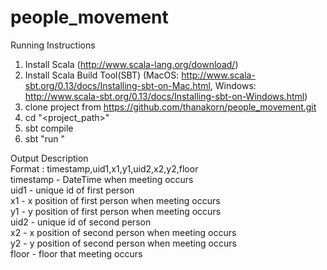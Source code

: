 # people_movement

Running Instructions<br />
1. Install Scala (http://www.scala-lang.org/download/)<br />
2. Install Scala Build Tool(SBT) (MacOS: http://www.scala-sbt.org/0.13/docs/Installing-sbt-on-Mac.html, Windows: http://www.scala-sbt.org/0.13/docs/Installing-sbt-on-Windows.html)<br />
3. clone project from https://github.com/thanakorn/people_movement.git<br />
4. cd "<project_path>"<br />
5. sbt compile<br />
6. sbt "run <UID1> <UID2>"<br />

Output Description<br />
Format : timestamp,uid1,x1,y1,uid2,x2,y2,floor<br />
timestamp - DateTime when meeting occurs<br />
uid1 - unique id of first person<br />
x1 - x position of first person when meeting occurs<br />
y1 - y position of first person when meeting occurs<br />
uid2 - unique id of second person<br />
x2 - x position of second person when meeting occurs<br />
y2 - y position of second person when meeting occurs<br />
floor - floor that meeting occurs<br />